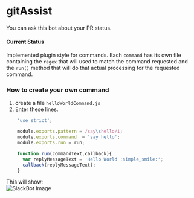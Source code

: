 # gitAssist

You can ask this bot about your PR status.

#### Current Status
Implemented plugin style for commands. Each `command` has its own file containing the `regex` that will used to match the command requested and the `run()` method that will do that actual processing for the requested command.

### How to create your own command
  1. create a file `helloWorldCommand.js`
  2. Enter these lines. 

```javascript
    'use strict';

    module.exports.pattern = /say\shello/i;
    module.exports.command  = 'say hello';
    module.exports.run = run;

    function run(commandText,callback){
      var replyMessageText = 'Hello World :simple_smile:';
      callback(replyMessageText);
    }
```

This will show:<br>
![SlackBot Image](https://cloud.githubusercontent.com/assets/5207331/11071548/5f349ee8-8807-11e5-9a17-1edbb14ede16.png)
